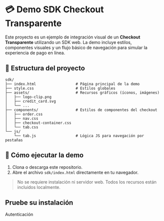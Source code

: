# 💳 Demo SDK Checkout Transparente

Este proyecto es un ejemplo de integración visual de un **Checkout Transparente** utilizando un SDK web. La demo incluye estilos, componentes visuales y un flujo básico de navegación para simular la experiencia de pago en línea.

## 📁 Estructura del proyecto

```
sdk/
├── index.html                  # Página principal de la demo
├── style.css                   # Estilos globales
├── assets/                     # Recursos gráficos (íconos, imágenes)
│   ├── logo-clip.png
│   ├── credit_card.svg
│   └── ...
├── components/                 # Estilos de componentes del checkout
│   ├── order.css
│   ├── nav.css
│   ├── checkout-container.css
│   └── tab.css
└── js/
    └── tab.js                  # Lógica JS para navegación por pestañas
```

## 🚀 Cómo ejecutar la demo

1. Clona o descarga este repositorio.
2. Abre el archivo `sdk/index.html` directamente en tu navegador.

> No se requiere instalación ni servidor web. Todos los recursos están incluidos localmente.

## Pruebe su instalación

  Autenticación
    <script>
      const API_KEY = "Basic Y2EzYzY4Y2MtYmExNi00Y2JlLTkxMjYtMWNkOTVjZmU2Y2Y0OmY5ZjdjN2RlLTI5ODAtNDY2Ni05YjJlLTY5YzE2M2I0ZmNhZA==" //Aquí va tu API Key, no es necesario agregar nada más
      const token = "Basic Y2EzYzY4Y2MtYmExNi00Y2JlLTkxMjYtMWNkOTVjZmU2Y2Y0OmY5ZjdjN2RlLTI5ODAtNDY2Ni05YjJlLTY5YzE2M2I0ZmNhZA==";


## 🛠️ Tecnologías utilizadas

- HTML5
- CSS3
- JavaScript (Vanilla)

## 🖼️ Capturas de pantalla (opcional)

_Agrega aquí capturas de la interfaz para mostrar el diseño._

## 📄 Licencia

Este proyecto se distribuye bajo la licencia MIT. Consulta el archivo `LICENSE` para más información.
